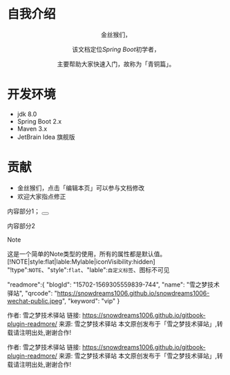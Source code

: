 # 自我介绍

<p align='center'>金丝猴们，</p>
<p align='center'>该文档定位<i>Spring Boot</i>初学者，</p>
<p align='center'>主要帮助大家快速入门，故称为「青铜篇」。</p>


# 开发环境

- jdk 8.0
- Spring Boot 2.x
- Maven 3.x
- JetBrain Idea 旗舰版



# 贡献
- 金丝猴们，点击「编辑本页」可以参与文档修改
- 欢迎大家指点修正


<!--sec data-title="标题1" data-id="section0" data-show=true ces-->
内容部分1；
<button class="section" target="section1" show="显示下一部分" hide="隐藏下一部分"></button>
<!--endsec-->
<!--sec data-title="标题2" data-id="section1" data-show=true ces-->
内容部分2
<!--endsec-->




> [!NOTE]
> 这是一个简单的Note类型的使用，所有的属性都是默认值。
> [!NOTE|style:flat|lable:Mylable|iconVisibility:hidden]
> "!type":`NOTE`、"style":`flat`、"lable":`自定义标签`、图标不可见


"readmore":{ "blogId": "15702-1569305559839-744", "name": "雪之梦技术驿站", "qrcode": "https://snowdreams1006.github.io/snowdreams1006-wechat-public.jpeg", "keyword": "vip" }

作者: 雪之梦技术驿站
链接: https://snowdreams1006.github.io/gitbook-plugin-readmore/
来源: 雪之梦技术驿站
本文原创发布于「雪之梦技术驿站」,转载请注明出处,谢谢合作!

作者: 雪之梦技术驿站
链接: https://snowdreams1006.github.io/gitbook-plugin-readmore/
来源: 雪之梦技术驿站
本文原创发布于「雪之梦技术驿站」,转载请注明出处,谢谢合作!


<br>
<br>
<br>


